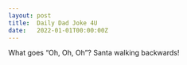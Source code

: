 ```yaml
---
layout: post
title:  Daily Dad Joke 4U
date:   2022-01-01T00:00:00Z
---
```

What goes “Oh, Oh, Oh”? Santa walking backwards!

